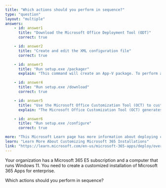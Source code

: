 ```yaml
---
title: "Which actions should you perform in sequence?"
type: "question"
layout: "multiple"
answers:
    - id: answer1
      title: "Download the Microsoft Office Deployment Tool (ODT)"
      correct: true

    - id: answer2
      title: "Create and edit the XML configuration file"
      correct: true

    - id: answer3
      title: "Run setup.exe /packager"
      explain: "This command will create an App-V package. To perform a custom installation, run 'setup.exe /download' to download the installation files and 'setup.exe /configure' to apply the configuration."

    - id: answer4
      title: "Run setup.exe /download"
      correct: true

    - id: answer5
      title: "Use the Microsoft Office Customization Tool (OCT) to customize the downloaded Microsoft 365 files"
      explain: "The Microsoft Office Customization Tool (OCT) generates an XML configuration file for ODT. It does not modify files downloaded by ODT."

    - id: answer6
      title: "Run setup.exe /configure"
      correct: true

more: "This Microsoft Learn page has more information about deploying customized installations of Microsoft 365."
learn: "Learn More About Customizing Microsoft 365 Installations"
link: "https://learn.microsoft.com/en-us/microsoft-365-apps/deploy/overview-office-deployment-tool"
---
```

Your organization has a Microsoft 365 E5 subscription and a computer that runs Windows 11.
You need to create a customized installation of Microsoft 365 Apps for enterprise.

Which actions should you perform in sequence? 
